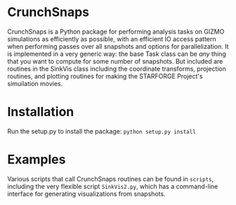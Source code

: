 # CrunchSnaps

CrunchSnaps is a Python package for performing analysis tasks on GIZMO simulations as efficiently as possible, with an efficient IO access pattern when performing passes over all snapshots and options for parallelization. It is implemented in a very generic way: the base Task class can be *any* thing that you want to compute for some number of snapshots. But included are routines in the SinkVis class including the coordinate transforms, projection routines, and plotting routines for making the STARFORGE Project's simuilation movies.

# Installation

Run the setup.py to install the package:
``python setup.py install``

# Examples

Various scripts that call CrunchSnaps routines can be found in `scripts`, including the very flexible script `SinkVis2.py`, which has a command-line interface for generating visualizations from snapshots.
